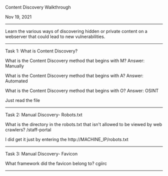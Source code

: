 Content Discovery Walkthrough

Nov 19, 2021

---------------------------------------------

Learn the various ways of discovering hidden or private content on a webserver that could lead to new vulnerabilities.

---------------------------------------------

Task 1: What is Content Discovery?

What is the Content Discovery method that begins with M?
Answer: Manually

What is the Content Discovery method that begins with A?
Answer: Automated

What is the Content Discovery method that begins with O?
Answer: OSINT

Just read the file

---------------------------------------------

Task 2: Manual Discovery- Robots.txt

What is the directory in the robots.txt that isn't allowed to be viewed by web crawlers?
/staff-portal

I did get it just by entering the http://MACHINE_IP/robots.txt

---------------------------------------------

Task 3: Manual Discovery- Favicon

What framework did the favicon belong to?
cgiirc


---------------------------------------------


